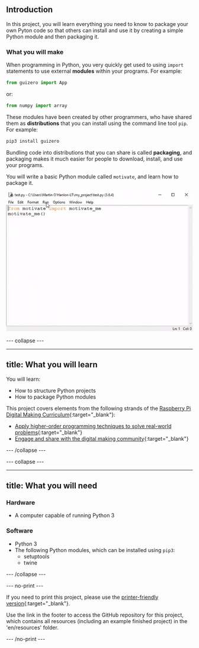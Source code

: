 ## Introduction

In this project, you will learn everything you need to know to package your own Pyton code so that others can install and use it by creating a simple Python module and then packaging it.

### What you will make

When programming in Python, you very quickly get used to using `import` statements to use external **modules** within your programs. For example:

```python
from guizero import App
```

or:

```python
from numpy import array
```

These modules have been created by other programmers, who have shared them as **distributions** that you can install using the command line tool `pip`. For example:

```bash
pip3 install guizero
```

Bundling code into distributions that you can share is called **packaging**, and packaging makes it much easier for people to download, install, and use your programs.

You will write a basic Python module called `motivate`, and learn how to package it.

![motivate me](images/motivate_me.gif)

--- collapse ---

---
title: What you will learn
---

You will learn:

+ How to structure Python projects
+ How to package Python modules

This project covers elements from the following strands of the [Raspberry Pi Digital Making Curriculum](http://rpf.io/curriculum){:target="_blank"}:

+ [Apply higher-order programming techniques to solve real-world problems](https://curriculum.raspberrypi.org/programming/maker/){:target="_blank"}
+ [Engage and share with the digital making community](https://curriculum.raspberrypi.org/community-and-sharing/creator/){:target="_blank"}

--- /collapse ---

--- collapse ---

---
title: What you will need
---

### Hardware

+ A computer capable of running Python 3

### Software

+ Python 3
+ The following Python modules, which can be installed using `pip3`:
  + setuptools
  + twine

--- /collapse ---

--- no-print ---

If you need to print this project, please use the [printer-friendly version](https://projects.raspberrypi.org/en/projects/project-name/print){:target="_blank"}.

Use the link in the footer to access the GitHub repository for this project, which contains all resources (including an example finished project) in the 'en/resources' folder.

--- /no-print ---

